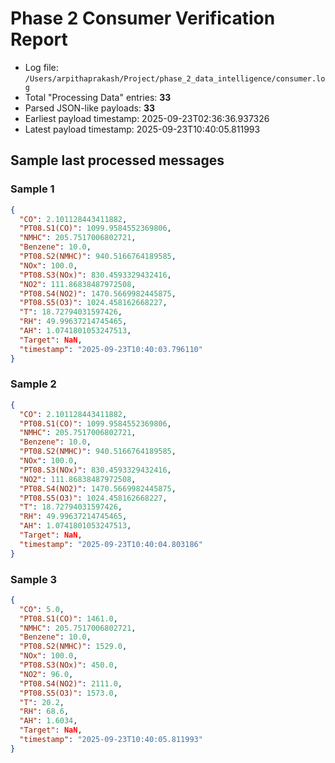 # Phase 2 Consumer Verification Report

- Log file: `/Users/arpithaprakash/Project/phase_2_data_intelligence/consumer.log`
- Total "Processing Data" entries: **33**
- Parsed JSON-like payloads: **33**
- Earliest payload timestamp: 2025-09-23T02:36:36.937326
- Latest payload timestamp: 2025-09-23T10:40:05.811993

## Sample last processed messages

### Sample 1
```json
{
  "CO": 2.101128443411882,
  "PT08.S1(CO)": 1099.9584552369806,
  "NMHC": 205.7517006802721,
  "Benzene": 10.0,
  "PT08.S2(NMHC)": 940.5166764189585,
  "NOx": 100.0,
  "PT08.S3(NOx)": 830.4593329432416,
  "NO2": 111.86838487972508,
  "PT08.S4(NO2)": 1470.5669982445875,
  "PT08.S5(O3)": 1024.458162668227,
  "T": 18.72794031597426,
  "RH": 49.99637214745465,
  "AH": 1.0741801053247513,
  "Target": NaN,
  "timestamp": "2025-09-23T10:40:03.796110"
}
```

### Sample 2
```json
{
  "CO": 2.101128443411882,
  "PT08.S1(CO)": 1099.9584552369806,
  "NMHC": 205.7517006802721,
  "Benzene": 10.0,
  "PT08.S2(NMHC)": 940.5166764189585,
  "NOx": 100.0,
  "PT08.S3(NOx)": 830.4593329432416,
  "NO2": 111.86838487972508,
  "PT08.S4(NO2)": 1470.5669982445875,
  "PT08.S5(O3)": 1024.458162668227,
  "T": 18.72794031597426,
  "RH": 49.99637214745465,
  "AH": 1.0741801053247513,
  "Target": NaN,
  "timestamp": "2025-09-23T10:40:04.803186"
}
```

### Sample 3
```json
{
  "CO": 5.0,
  "PT08.S1(CO)": 1461.0,
  "NMHC": 205.7517006802721,
  "Benzene": 10.0,
  "PT08.S2(NMHC)": 1529.0,
  "NOx": 100.0,
  "PT08.S3(NOx)": 450.0,
  "NO2": 96.0,
  "PT08.S4(NO2)": 2111.0,
  "PT08.S5(O3)": 1573.0,
  "T": 20.2,
  "RH": 68.6,
  "AH": 1.6034,
  "Target": NaN,
  "timestamp": "2025-09-23T10:40:05.811993"
}
```

